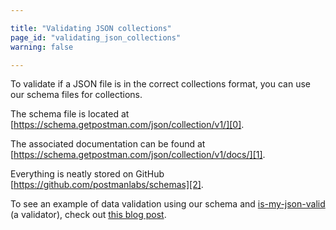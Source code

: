 ```yaml
---

title: "Validating JSON collections"
page_id: "validating_json_collections"
warning: false

---
```


To validate if a JSON file is in the correct collections format, you can use our schema files for collections.

The schema file is located at [https://schema.getpostman.com/json/collection/v1/][0].

The associated documentation can be found at [https://schema.getpostman.com/json/collection/v1/docs/][1].

Everything is neatly stored on GitHub [https://github.com/postmanlabs/schemas][2].

To see an example of data validation using our schema and [is-my-json-valid][3] (a validator), check out [this blog post][4].


[0]: https://schema.getpostman.com/json/collection/v1/
[1]: https://schema.getpostman.com/json/collection/v1/docs/
[2]: https://github.com/postmanlabs/schemas
[3]: https://github.com/mafintosh/is-my-json-valid
[4]: https://blog.postman.com/2015/07/02/introducing-postman-collection-format-schema/
